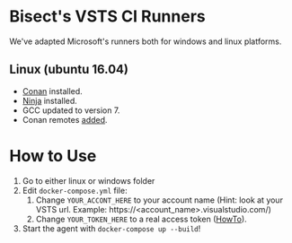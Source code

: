 # Bisect's VSTS CI Runners

We've adapted Microsoft's runners both for windows and linux platforms.

## Linux (ubuntu 16.04)

- [Conan](https://conan.io) installed.
- [Ninja](https://ninja-build.org) installed.
- GCC updated to version 7.
- Conan remotes [added](https://github.com/bisect-pt/conan_config).

# How to Use

1. Go to either linux or windows folder
2. Edit `docker-compose.yml` file:
    1. Change `YOUR_ACCONT_HERE` to your account name (Hint: look at your VSTS url. Example: https://<account_name>.visualstudio.com/)
    2. Change `YOUR_TOKEN_HERE` to a real access token ([HowTo](https://docs.microsoft.com/en-us/vsts/git/_shared/personal-access-tokens?view=vsts)).
3. Start the agent with `docker-compose up --build`!
